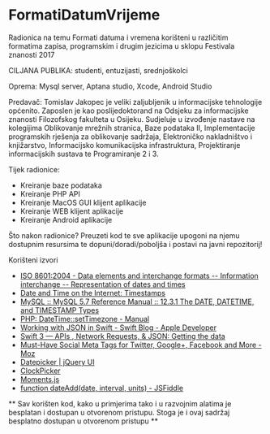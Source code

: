 # FormatiDatumVrijeme
Radionica na temu Formati datuma i vremena korišteni u različitim formatima zapisa, programskim i drugim jezicima u sklopu Festivala znanosti 2017


CILJANA PUBLIKA: studenti, entuzijasti, srednjoškolci


Oprema: Mysql server, Aptana studio, Xcode, Android Studio

Predavač:
Tomislav Jakopec je veliki zaljubljenik u informacijske tehnologije općenito. Zaposlen je kao poslijedoktorand na Odsjeku za informacijske znanosti Filozofskog fakulteta u Osijeku. Sudjeluje u izvođenje nastave na kolegijima Oblikovanje mrežnih stranica, Baze podataka II, Implementacije programskih rješenja za oblikovanje sadržaja, Elektroničko nakladništvo i knjižarstvo, Informacijsko komunikacijska infrastruktura, Projektiranje informacijskih sustava te Programiranje 2 i 3.


Tijek radionice:
* Kreiranje baze podataka
* Kreiranje PHP API
* Kreiranje MacOS GUI klijent aplikacije
* Kreiranje WEB klijent aplikacije
* Kreiranje Android aplikacije

Što nakon radionice?
Preuzeti kod te sve aplikacije upogoni na njemu dostupnim resursima te dopuni/doradi/poboljša i postavi na javni repozitorij!

Korišteni izvori
* [ISO 8601:2004 - Data elements and interchange formats -- Information interchange -- Representation of dates and times]
* [Date and Time on the Internet: Timestamps]
* [MySQL :: MySQL 5.7 Reference Manual :: 12.3.1 The DATE, DATETIME, and TIMESTAMP Types]
* [PHP: DateTime::setTimezone - Manual]
* [Working with JSON in Swift - Swift Blog - Apple Developer]
* [Swift 3 — APIs , Network Requests, &amp; JSON: Getting the data]
* [Must-Have Social Meta Tags for Twitter, Google+, Facebook and More - Moz]
* [Datepicker | jQuery UI]
* [ClockPicker]
* [Moments.js]
* [function dateAdd(date, interval, units) - JSFiddle]




** Sav korišten kod, kako u primjerima tako i u razvojnim alatima je besplatan i dostupan u otvorenom pristupu. Stoga je i ovaj sadržaj besplatno dostupan u otvorenom pristupu  **

[//]: # (These are reference links used in the body of this note and get stripped out when the markdown processor does its job. There is no need to format nicely because it shouldn't be seen. Thanks SO - http://stackoverflow.com/questions/4823468/store-comments-in-markdown-syntax)

   [ISO 8601:2004 - Data elements and interchange formats -- Information interchange -- Representation of dates and times]: <https://www.iso.org/standard/40874.html>
   [Date and Time on the Internet: Timestamps]: <https://www.ietf.org/rfc/rfc3339.txt>
   [MySQL :: MySQL 5.7 Reference Manual :: 12.3.1 The DATE, DATETIME, and TIMESTAMP Types]: <https://dev.mysql.com/doc/refman/5.7/en/datetime.html>
   [PHP: DateTime::setTimezone - Manual]: <http://php.net/manual/en/datetime.settimezone.php>
   [Working with JSON in Swift - Swift Blog - Apple Developer]: <https://developer.apple.com/swift/blog/?id=37>
   [Swift 3 — APIs , Network Requests, &amp; JSON: Getting the data]: <https://code.bradymower.com/swift-3-apis-network-requests-json-getting-the-data-4aaae8a5efc0>
   [Must-Have Social Meta Tags for Twitter, Google+, Facebook and More - Moz]: <https://moz.com/blog/meta-data-templates-123>
   [Datepicker | jQuery UI]: <https://jqueryui.com/datepicker/>
   [ClockPicker]: <https://weareoutman.github.io/clockpicker/>
   [Moments.js]: <http://momentjs.com/>
   [function dateAdd(date, interval, units) - JSFiddle]:<http://jsfiddle.net/pvkovalev/7mg9audg//>




